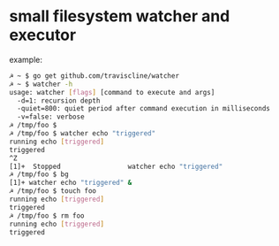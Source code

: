small filesystem watcher and executor
=====================================

example:

```sh
☭ ~ $ go get github.com/traviscline/watcher
☭ ~ $ watcher -h
usage: watcher [flags] [command to execute and args]
  -d=1: recursion depth
  -quiet=800: quiet period after command execution in milliseconds
  -v=false: verbose
☭ /tmp/foo $ 
☭ /tmp/foo $ watcher echo "triggered"
running echo [triggered]
triggered
^Z
[1]+  Stopped                 watcher echo "triggered"
☭ /tmp/foo $ bg
[1]+ watcher echo "triggered" &
☭ /tmp/foo $ touch foo
running echo [triggered]
triggered
☭ /tmp/foo $ rm foo
running echo [triggered]
triggered
```

